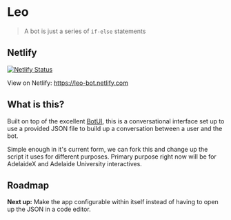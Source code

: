 # Leo
> A bot is just a series of `if-else` statements

## Netlify
[![Netlify Status](https://api.netlify.com/api/v1/badges/ec0c4456-67a1-4a1e-9405-d37ef949ca8c/deploy-status)](https://app.netlify.com/sites/leo-bot/deploys)

View on Netlify: https://leo-bot.netlify.com

## What is this?
Built on top of the excellent [BotUI](https://github.com/botui/botui), this is a conversational interface set up to use a provided JSON file to build up a conversation between a user and the bot.

Simple enough in it's current form, we can fork this and change up the script it uses for different purposes. Primary purpose right now will be for AdelaideX and Adelaide University interactives.

## Roadmap
**Next up:** Make the app configurable within itself instead of having to open up the JSON in a code editor.
